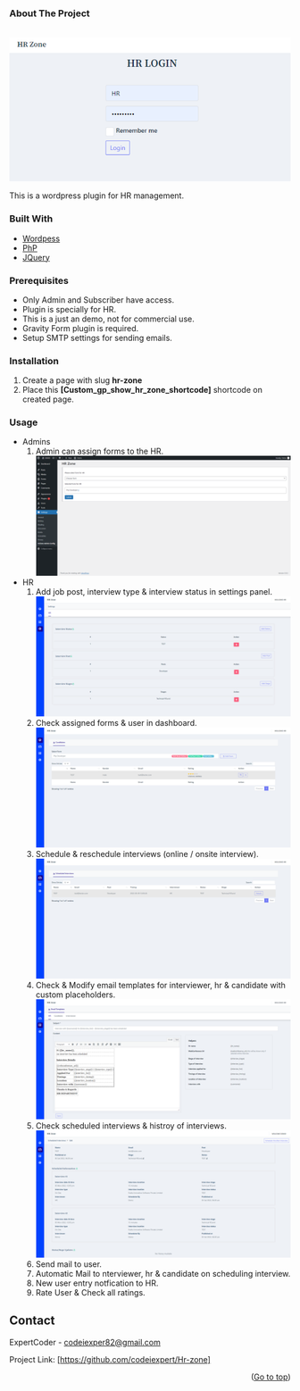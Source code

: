 <div id="top"></div>

### About The Project
<br>

<img src="screenshots/login.png" alt="Login">

This is a wordpress plugin for HR management.

### Built With

* [Wordpess](https://wordpress.org/)
* [PhP](https://www.php.net/)
* [JQuery](https://jquery.com)


### Prerequisites

* Only Admin and Subscriber have access.
* Plugin is specially for HR.
* This is a just an demo, not for commercial use.
* Gravity Form plugin is required.
* Setup SMTP settings for sending emails.

### Installation

1. Create a page with slug <b>hr-zone</b>
2. Place this <b>[Custom_gp_show_hr_zone_shortcode]</b> shortcode on created page.

### Usage

* Admins
    1. Admin can assign forms to the HR.
        <img src="screenshots/admin-settings.png" alt="Admin Settings">
* HR
    1. Add job post, interview type & interview status in settings panel.
        <img src="screenshots/interview-settings.png" alt="HR Settings"><br>
    2. Check assigned forms & user in dashboard.
        <img src="screenshots/dashboard.png" alt="Dashaboard"><br>
    3. Schedule & reschedule interviews (online / onsite interview).
        <img src="screenshots/scheduled-interviews.png" alt="scheduled-interviews"><br>
    4. Check & Modify email templates for interviewer, hr & candidate with custom placeholders.
        <img src="screenshots/email-templates.png" alt="scheduled-interviews"><br>
    5. Check scheduled interviews & histroy of interviews.
        <img src="screenshots/history.png" alt="scheduled-interviews"><br>
    6. Send mail to user.<br>
    7. Automatic Mail to nterviewer, hr & candidate on scheduling interview.<br>
    8. New user entry notfication to HR.<br>
    9. Rate User & Check all ratings.

## Contact

ExpertCoder - codeiexper82@gmail.com

Project Link: [https://github.com/codeiexpert/Hr-zone]

<p align="right">(<a href="#top">Go to top</a>)</p>





